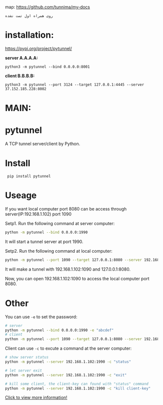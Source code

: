 map: https://github.com/tunnima/my-docs
```text
روی همراه اول تست نشده
```
# installation:
https://pypi.org/project/pytunnel/

**server A.A.A.A:**
```text
python3 -m pytunnel --bind 0.0.0.0:8001
```
**client B.B.B.B:**
```text
python3 -m pytunnel --port 3124 --target 127.0.0.1:4445 --server 37.152.185.228:8002
```

# MAIN:
pytunnel
===============
A TCP tunnel server/client by Python.

Install
===============
```
 pip install pytunnel
```

Useage
===============
If you want local computer port 8080 can be access through server(IP:192.168.1.102) port 1090

Setp1. Run the following command at server computer:

```bash
python -m pytunnel --bind 0.0.0.0:1990
```

It will start a tunnel server at port 1990.

Setp2. Run the following command at local computer:
```bash
python -m pytunnel --port 1090 --target 127.0.0.1:8080 --server 192.168.1.102:1990
```

It will make a tunnel with 192.168.1.102:1090 and 127.0.0.1:8080.

Now, you can open 192.168.1.102:1090 to access the local computer port 8080.

Other
===============

You can use ```-e``` to set the password:

```bash
# server
python -m pytunnel --bind 0.0.0.0:1990 -e "abcdef"
# client
python -m pytunnel --port 1090 --target 127.0.0.1:8080 --server 192.168.1.102:1990 -e "abcdef"
```

Client can use ```-c``` to excute a command at the server computer:

```bash
# show server status
python -m pytunnel --server 192.168.1.102:1990 -c "status"

# let server exit
python -m pytunnel --server 192.168.1.102:1990 -c "exit"

# kill some client, the client-key can found with "status" command
python -m pytunnel --server 192.168.1.102:1990 -c "kill client-key"
```

[Click to view more information!](https://github.com/sintrb/pytunnel)
